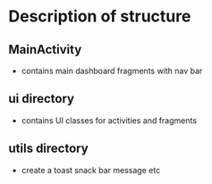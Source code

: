 # Description of structure

## MainActivity
- contains main dashboard fragments with nav bar

## ui directory 
- contains UI classes for activities and fragments

## utils directory
- create a toast snack bar message etc